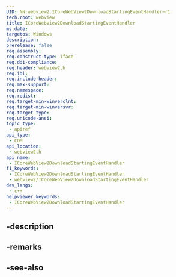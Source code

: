 ```yaml
---
UID: NN:webview2.ICoreWebView2DownloadStartingEventHandler~r1
tech.root: webview
title: ICoreWebView2DownloadStartingEventHandler
ms.date: 
targetos: Windows
description: 
prerelease: false
req.assembly: 
req.construct-type: iface
req.ddi-compliance: 
req.header: webview2.h
req.idl: 
req.include-header: 
req.max-support: 
req.namespace: 
req.redist: 
req.target-min-winverclnt: 
req.target-min-winversvr: 
req.target-type: 
req.unicode-ansi: 
topic_type:
 - apiref
api_type:
 - COM
api_location:
 - webview2.h
api_name:
 - ICoreWebView2DownloadStartingEventHandler
f1_keywords:
 - ICoreWebView2DownloadStartingEventHandler
 - webview2/ICoreWebView2DownloadStartingEventHandler
dev_langs:
 - c++
helpviewer_keywords:
 - ICoreWebView2DownloadStartingEventHandler
---
```


## -description

## -remarks

## -see-also

